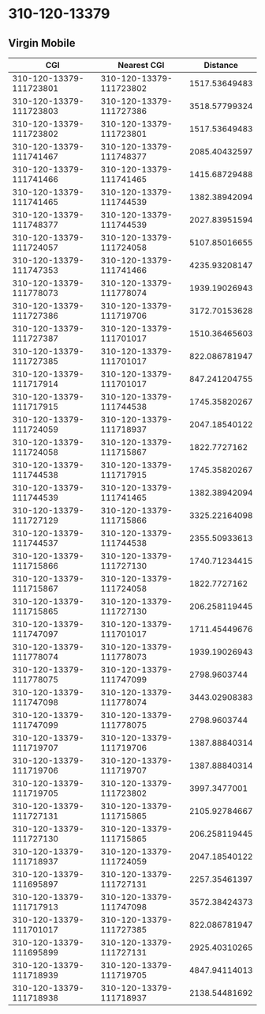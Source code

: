 # 310-120-13379
## Virgin Mobile


| CGI | Nearest CGI | Distance |
|-----|-------------|----------|
| 310-120-13379-111723801 | 310-120-13379-111723802 | 1517.53649483 |
| 310-120-13379-111723803 | 310-120-13379-111727386 | 3518.57799324 |
| 310-120-13379-111723802 | 310-120-13379-111723801 | 1517.53649483 |
| 310-120-13379-111741467 | 310-120-13379-111748377 | 2085.40432597 |
| 310-120-13379-111741466 | 310-120-13379-111741465 | 1415.68729488 |
| 310-120-13379-111741465 | 310-120-13379-111744539 | 1382.38942094 |
| 310-120-13379-111748377 | 310-120-13379-111744539 | 2027.83951594 |
| 310-120-13379-111724057 | 310-120-13379-111724058 | 5107.85016655 |
| 310-120-13379-111747353 | 310-120-13379-111741466 | 4235.93208147 |
| 310-120-13379-111778073 | 310-120-13379-111778074 | 1939.19026943 |
| 310-120-13379-111727386 | 310-120-13379-111719706 | 3172.70153628 |
| 310-120-13379-111727387 | 310-120-13379-111701017 | 1510.36465603 |
| 310-120-13379-111727385 | 310-120-13379-111701017 | 822.086781947 |
| 310-120-13379-111717914 | 310-120-13379-111701017 | 847.241204755 |
| 310-120-13379-111717915 | 310-120-13379-111744538 | 1745.35820267 |
| 310-120-13379-111724059 | 310-120-13379-111718937 | 2047.18540122 |
| 310-120-13379-111724058 | 310-120-13379-111715867 | 1822.7727162 |
| 310-120-13379-111744538 | 310-120-13379-111717915 | 1745.35820267 |
| 310-120-13379-111744539 | 310-120-13379-111741465 | 1382.38942094 |
| 310-120-13379-111727129 | 310-120-13379-111715866 | 3325.22164098 |
| 310-120-13379-111744537 | 310-120-13379-111744538 | 2355.50933613 |
| 310-120-13379-111715866 | 310-120-13379-111727130 | 1740.71234415 |
| 310-120-13379-111715867 | 310-120-13379-111724058 | 1822.7727162 |
| 310-120-13379-111715865 | 310-120-13379-111727130 | 206.258119445 |
| 310-120-13379-111747097 | 310-120-13379-111701017 | 1711.45449676 |
| 310-120-13379-111778074 | 310-120-13379-111778073 | 1939.19026943 |
| 310-120-13379-111778075 | 310-120-13379-111747099 | 2798.9603744 |
| 310-120-13379-111747098 | 310-120-13379-111778074 | 3443.02908383 |
| 310-120-13379-111747099 | 310-120-13379-111778075 | 2798.9603744 |
| 310-120-13379-111719707 | 310-120-13379-111719706 | 1387.88840314 |
| 310-120-13379-111719706 | 310-120-13379-111719707 | 1387.88840314 |
| 310-120-13379-111719705 | 310-120-13379-111723802 | 3997.3477001 |
| 310-120-13379-111727131 | 310-120-13379-111715865 | 2105.92784667 |
| 310-120-13379-111727130 | 310-120-13379-111715865 | 206.258119445 |
| 310-120-13379-111718937 | 310-120-13379-111724059 | 2047.18540122 |
| 310-120-13379-111695897 | 310-120-13379-111727131 | 2257.35461397 |
| 310-120-13379-111717913 | 310-120-13379-111747098 | 3572.38424373 |
| 310-120-13379-111701017 | 310-120-13379-111727385 | 822.086781947 |
| 310-120-13379-111695899 | 310-120-13379-111727131 | 2925.40310265 |
| 310-120-13379-111718939 | 310-120-13379-111719705 | 4847.94114013 |
| 310-120-13379-111718938 | 310-120-13379-111718937 | 2138.54481692 |
